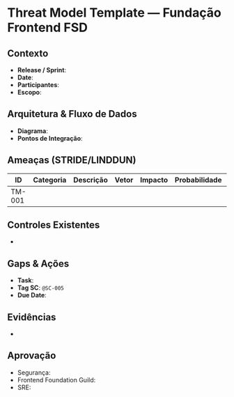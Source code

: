 # Threat Model Template — Fundação Frontend FSD

## Contexto
- **Release / Sprint**: <!-- preencher -->
- **Date**: <!-- yyyy-mm-dd -->
- **Participantes**: <!-- lista -->
- **Escopo**: <!-- funcionalidades / componentes analisados -->

## Arquitetura & Fluxo de Dados
- **Diagrama**: <!-- link ou referência -->
- **Pontos de Integração**: <!-- frontend/back/services -->

## Ameaças (STRIDE/LINDDUN)
| ID | Categoria | Descrição | Vetor | Impacto | Probabilidade | Mitigação | Owner | Status |
|----|-----------|-----------|-------|---------|---------------|-----------|-------|--------|
| TM-001 | | | | | | | | |

## Controles Existentes
- <!-- listar -->

## Gaps & Ações
- **Task**: <!-- backlog item -->
- **Tag SC**: `@SC-005`
- **Due Date**: <!-- yyyy-mm-dd -->

## Evidências
- <!-- anexos, links para dashboards, PRs -->

## Aprovação
- Segurança:
- Frontend Foundation Guild:
- SRE:

